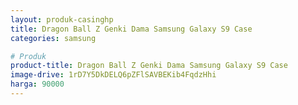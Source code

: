 ```yaml
---
layout: produk-casinghp
title: Dragon Ball Z Genki Dama Samsung Galaxy S9 Case
categories: samsung

# Produk
product-title: Dragon Ball Z Genki Dama Samsung Galaxy S9 Case
image-drive: 1rD7Y5DkDELQ6pZFlSAVBEKib4FqdzHhi
harga: 90000
---
```

